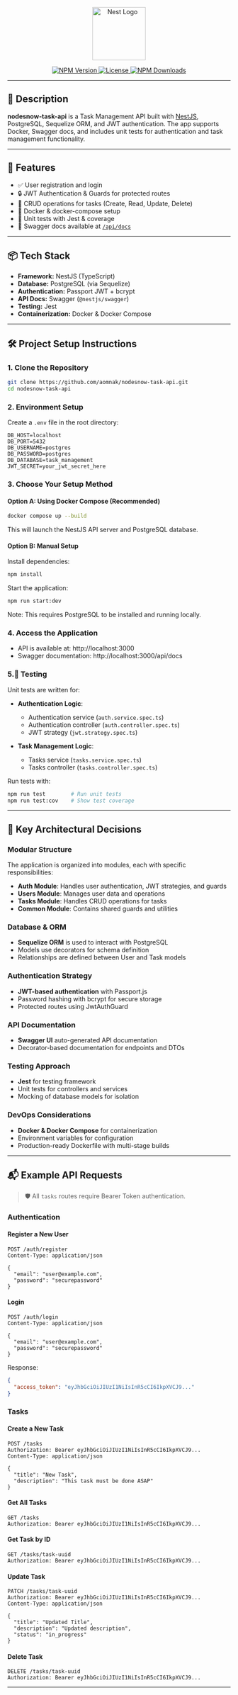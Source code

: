 <p align="center">
  <a href="https://nestjs.com/" target="blank">
    <img src="https://nestjs.com/img/logo-small.svg" width="120" alt="Nest Logo" />
  </a>
</p>

<p align="center">
  <a href="https://www.npmjs.com/package/@nestjs/core" target="_blank">
    <img src="https://img.shields.io/npm/v/@nestjs/core.svg" alt="NPM Version" />
  </a>
  <a href="https://github.com/aomnak/nodesnow-task-api" target="_blank">
    <img src="https://img.shields.io/github/license/aomnak/nodesnow-task-api.svg" alt="License" />
  </a>
  <a href="https://www.npmjs.com/package/@nestjs/common" target="_blank">
    <img src="https://img.shields.io/npm/dm/@nestjs/common.svg" alt="NPM Downloads" />
  </a>
</p>

---

## 📌 Description

**nodesnow-task-api** is a Task Management API built with [NestJS](https://nestjs.com), PostgreSQL, Sequelize ORM, and JWT authentication. The app supports Docker, Swagger docs, and includes unit tests for authentication and task management functionality.

---

## 🚀 Features

- ✅ User registration and login
- 🔒 JWT Authentication & Guards for protected routes
- 📄 CRUD operations for tasks (Create, Read, Update, Delete)
- 🐳 Docker & docker-compose setup
- 🧪 Unit tests with Jest & coverage
- 🧾 Swagger docs available at [`/api/docs`](http://localhost:3000/api/docs)

---

## 📦 Tech Stack

- **Framework:** NestJS (TypeScript)
- **Database:** PostgreSQL (via Sequelize)
- **Authentication:** Passport JWT + bcrypt
- **API Docs:** Swagger (`@nestjs/swagger`)
- **Testing:** Jest
- **Containerization:** Docker & Docker Compose

---

## 🛠️ Project Setup Instructions

### 1. Clone the Repository

```bash
git clone https://github.com/aomnak/nodesnow-task-api.git
cd nodesnow-task-api
```

### 2. Environment Setup

Create a `.env` file in the root directory:

```
DB_HOST=localhost
DB_PORT=5432
DB_USERNAME=postgres
DB_PASSWORD=postgres
DB_DATABASE=task_management
JWT_SECRET=your_jwt_secret_here
```

### 3. Choose Your Setup Method

#### Option A: Using Docker Compose (Recommended)

```bash
docker compose up --build
```

This will launch the NestJS API server and PostgreSQL database.

#### Option B: Manual Setup

Install dependencies:

```bash
npm install
```

Start the application:

```bash
npm run start:dev
```

Note: This requires PostgreSQL to be installed and running locally.

### 4. Access the Application

- API is available at: http://localhost:3000
- Swagger documentation: http://localhost:3000/api/docs

### 5.🧪 Testing

Unit tests are written for:

- **Authentication Logic**:
  - Authentication service (`auth.service.spec.ts`)
  - Authentication controller (`auth.controller.spec.ts`)
  - JWT strategy (`jwt.strategy.spec.ts`)

- **Task Management Logic**:
  - Tasks service (`tasks.service.spec.ts`)
  - Tasks controller (`tasks.controller.spec.ts`)

Run tests with:

```bash
npm run test        # Run unit tests
npm run test:cov    # Show test coverage
```
---

## 🧠 Key Architectural Decisions

### Modular Structure
The application is organized into modules, each with specific responsibilities:
- **Auth Module**: Handles user authentication, JWT strategies, and guards
- **Users Module**: Manages user data and operations
- **Tasks Module**: Handles CRUD operations for tasks
- **Common Module**: Contains shared guards and utilities

### Database & ORM
- **Sequelize ORM** is used to interact with PostgreSQL 
- Models use decorators for schema definition
- Relationships are defined between User and Task models

### Authentication Strategy
- **JWT-based authentication** with Passport.js
- Password hashing with bcrypt for secure storage
- Protected routes using JwtAuthGuard

### API Documentation
- **Swagger UI** auto-generated API documentation
- Decorator-based documentation for endpoints and DTOs

### Testing Approach
- **Jest** for testing framework
- Unit tests for controllers and services
- Mocking of database models for isolation

### DevOps Considerations
- **Docker & Docker Compose** for containerization
- Environment variables for configuration
- Production-ready Dockerfile with multi-stage builds

---

## 📬 Example API Requests

> 🛡 All `tasks` routes require Bearer Token authentication.

### Authentication

#### Register a New User

```http
POST /auth/register
Content-Type: application/json

{
  "email": "user@example.com", 
  "password": "securepassword"
}
```

#### Login

```http
POST /auth/login
Content-Type: application/json

{
  "email": "user@example.com", 
  "password": "securepassword"
}
```

Response:
```json
{
  "access_token": "eyJhbGciOiJIUzI1NiIsInR5cCI6IkpXVCJ9..."
}
```

### Tasks

#### Create a New Task

```http
POST /tasks
Authorization: Bearer eyJhbGciOiJIUzI1NiIsInR5cCI6IkpXVCJ9...
Content-Type: application/json

{
  "title": "New Task",
  "description": "This task must be done ASAP"
}
```

#### Get All Tasks

```http
GET /tasks
Authorization: Bearer eyJhbGciOiJIUzI1NiIsInR5cCI6IkpXVCJ9...
```

#### Get Task by ID

```http
GET /tasks/task-uuid
Authorization: Bearer eyJhbGciOiJIUzI1NiIsInR5cCI6IkpXVCJ9...
```

#### Update Task

```http
PATCH /tasks/task-uuid
Authorization: Bearer eyJhbGciOiJIUzI1NiIsInR5cCI6IkpXVCJ9...
Content-Type: application/json

{
  "title": "Updated Title",
  "description": "Updated description",
  "status": "in_progress"
}
```

#### Delete Task

```http
DELETE /tasks/task-uuid
Authorization: Bearer eyJhbGciOiJIUzI1NiIsInR5cCI6IkpXVCJ9...
```

---
